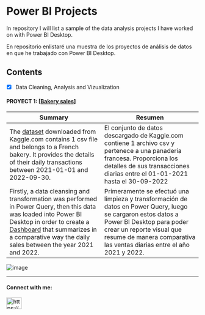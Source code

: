 # Power BI Projects

<!--

**Fraan-Lab/Fraan-Lab** is a ✨ _special_ ✨ repository because its `README.md` (this file) appears on your GitHub profile. -->

<p> In repository I will list a sample of the data analysis projects I have worked on with Power BI Desktop. </p>

<p> En repositorio enlistaré una muestra de los proyectos de análisis de datos en que he trabajado con Power BI Desktop. </p>

## Contents
  - [x] Data Cleaning, Analysis and Vizualization 
 #### PROYECT 1: [[Bakery sales](https://github.com/Fraan-Lab/Power-BI-Portfolio/blob/main/Bakery%20sales/README.md)]

|  Summary | Resumen  |
| ---- | ---- |
| The  [dataset](https://github.com/Fraan-Lab/Data_Analysis_Portfolio/blob/main/DATASETS/bakery_sales.csv) downloaded from Kaggle.com contains 1 csv file and belongs to a French bakery. It provides the details of their daily transactions between 2021-01-01 and 2022-09-30.| El conjunto de datos descargado de Kaggle.com  contiene 1 archivo csv y pertenece a una panadería francesa. Proporciona los detalles de sus transacciones diarias entre el 01-01-2021 hasta el 30-09-2022|
| Firstly, a data cleansing and transformation was performed in Power Query, then this data was loaded into Power BI Desktop in order to create a [Dashboard](https://github.com/Fraan-Lab/Power-BI-Portfolio/blob/main/Bakery%20sales/Bakery_sales.pbix) that summarizes in a comparative way the daily sales between the year 2021 and 2022. | Primeramente se efectuó una limpieza y transformación de datos en Power Query, luego se cargaron estos datos a Power BI Desktop para poder crear un reporte visual que resume de manera comparativa las ventas diarias entre el año 2021 y 2022. |

![image](https://github.com/Fraan-Lab/Power-BI-Projects/blob/main/Bakery%20sales/Bakery%20Sales%20Dashboard.png)
___________________________________________________________________________________________________________________________________
<h4 align="left">Connect with me:</h4>
<p align="left">
<a href="https://linkedin.com/in/https://www.linkedin.com/in/franlabarcag/" target="blank"><img align="center" src="https://raw.githubusercontent.com/rahuldkjain/github-profile-readme-generator/master/src/images/icons/Social/linked-in-alt.svg" alt="https://www.linkedin.com/in/franlabarcag/" height="30" width="40" /></a>
</p>
